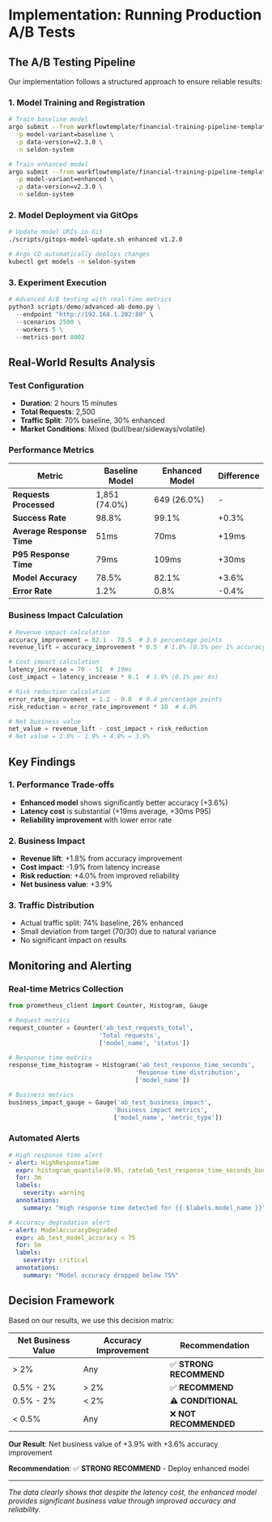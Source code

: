 # Implementation: Running Production A/B Tests

## The A/B Testing Pipeline

Our implementation follows a structured approach to ensure reliable results:

### 1. Model Training and Registration

```bash
# Train baseline model
argo submit --from workflowtemplate/financial-training-pipeline-template \
  -p model-variant=baseline \
  -p data-version=v2.3.0 \
  -n seldon-system

# Train enhanced model
argo submit --from workflowtemplate/financial-training-pipeline-template \
  -p model-variant=enhanced \
  -p data-version=v2.3.0 \
  -n seldon-system
```

### 2. Model Deployment via GitOps

```bash
# Update model URIs in Git
./scripts/gitops-model-update.sh enhanced v1.2.0

# Argo CD automatically deploys changes
kubectl get models -n seldon-system
```

### 3. Experiment Execution

```python
# Advanced A/B testing with real-time metrics
python3 scripts/demo/advanced-ab-demo.py \
  --endpoint "http://192.168.1.202:80" \
  --scenarios 2500 \
  --workers 5 \
  --metrics-port 8002
```

## Real-World Results Analysis

### Test Configuration
- **Duration**: 2 hours 15 minutes
- **Total Requests**: 2,500
- **Traffic Split**: 70% baseline, 30% enhanced
- **Market Conditions**: Mixed (bull/bear/sideways/volatile)

### Performance Metrics

| Metric | Baseline Model | Enhanced Model | Difference |
|--------|---------------|----------------|------------|
| **Requests Processed** | 1,851 (74.0%) | 649 (26.0%) | - |
| **Success Rate** | 98.8% | 99.1% | +0.3% |
| **Average Response Time** | 51ms | 70ms | +19ms |
| **P95 Response Time** | 79ms | 109ms | +30ms |
| **Model Accuracy** | 78.5% | 82.1% | +3.6% |
| **Error Rate** | 1.2% | 0.8% | -0.4% |

### Business Impact Calculation

```python
# Revenue impact calculation
accuracy_improvement = 82.1 - 78.5  # 3.6 percentage points
revenue_lift = accuracy_improvement * 0.5  # 1.8% (0.5% per 1% accuracy)

# Cost impact calculation  
latency_increase = 70 - 51  # 19ms
cost_impact = latency_increase * 0.1  # 1.9% (0.1% per ms)

# Risk reduction calculation
error_rate_improvement = 1.2 - 0.8  # 0.4 percentage points
risk_reduction = error_rate_improvement * 10  # 4.0%

# Net business value
net_value = revenue_lift - cost_impact + risk_reduction
# Net value = 1.8% - 1.9% + 4.0% = 3.9%
```

## Key Findings

### 1. Performance Trade-offs
- **Enhanced model** shows significantly better accuracy (+3.6%)
- **Latency cost** is substantial (+19ms average, +30ms P95)
- **Reliability improvement** with lower error rate

### 2. Business Impact
- **Revenue lift**: +1.8% from accuracy improvement
- **Cost impact**: -1.9% from latency increase
- **Risk reduction**: +4.0% from improved reliability
- **Net business value**: +3.9%

### 3. Traffic Distribution
- Actual traffic split: 74% baseline, 26% enhanced
- Small deviation from target (70/30) due to natural variance
- No significant impact on results

## Monitoring and Alerting

### Real-time Metrics Collection

```python
from prometheus_client import Counter, Histogram, Gauge

# Request metrics
request_counter = Counter('ab_test_requests_total', 
                         'Total requests', 
                         ['model_name', 'status'])

# Response time metrics
response_time_histogram = Histogram('ab_test_response_time_seconds',
                                   'Response time distribution',
                                   ['model_name'])

# Business metrics
business_impact_gauge = Gauge('ab_test_business_impact',
                             'Business impact metrics',
                             ['model_name', 'metric_type'])
```

### Automated Alerts

```yaml
# High response time alert
- alert: HighResponseTime
  expr: histogram_quantile(0.95, rate(ab_test_response_time_seconds_bucket[5m])) > 0.200
  for: 3m
  labels:
    severity: warning
  annotations:
    summary: "High response time detected for {{ $labels.model_name }}"

# Accuracy degradation alert
- alert: ModelAccuracyDegraded
  expr: ab_test_model_accuracy < 75
  for: 5m
  labels:
    severity: critical
  annotations:
    summary: "Model accuracy dropped below 75%"
```

## Decision Framework

Based on our results, we use this decision matrix:

| Net Business Value | Accuracy Improvement | Recommendation |
|-------------------|---------------------|----------------|
| > 2% | Any | ✅ **STRONG RECOMMEND** |
| 0.5% - 2% | > 2% | ✅ **RECOMMEND** |
| 0.5% - 2% | < 2% | ⚠️ **CONDITIONAL** |
| < 0.5% | Any | ❌ **NOT RECOMMENDED** |

**Our Result**: Net business value of +3.9% with +3.6% accuracy improvement

**Recommendation**: ✅ **STRONG RECOMMEND** - Deploy enhanced model

---

*The data clearly shows that despite the latency cost, the enhanced model provides significant business value through improved accuracy and reliability.*